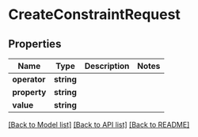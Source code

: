 # CreateConstraintRequest

## Properties
Name | Type | Description | Notes
------------ | ------------- | ------------- | -------------
**operator** | **string** |  | 
**property** | **string** |  | 
**value** | **string** |  | 

[[Back to Model list]](../../README.md#documentation-for-models) [[Back to API list]](../../README.md#documentation-for-api-endpoints) [[Back to README]](../../README.md)

